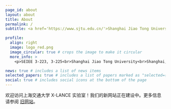 ```yaml
---
page_id: about
layout: about
title: About
permalink: /
subtitle: <a href='https://www.sjtu.edu.cn/'>Shanghai Jiao Tong University</a>. Cross Media Language Intelligence Lab.

profile:
  align: right
  image: logo_red.png
  image_circular: true # crops the image to make it circular
  more_info: >
    <p>SEIEE 3-223, 3-225<br>Shanghai Jiao Tong University<br>Shanghai, Minhang<br>xlance@sjtu.edu.cn</p>

news: true # includes a list of news items
selected_papers: true # includes a list of papers marked as "selected={true}"
social: true # includes social icons at the bottom of the page
---
```


欢迎访问上海交通大学 X-LANCE 实验室！我们的新网站正在建设中。更多信息请参阅 [旧网站](https://x-lance.sjtu.edu.cn)。
